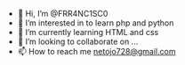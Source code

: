 - 👋 Hi, I’m @FRR4NC1SC0
- 👀 I’m interested in to learn php and python
- 🌱 I’m currently learning HTML and css
- 💞️ I’m looking to collaborate on ...
- 📫 How to reach me netojo728@gmail.com

<!---
FRR4NC1SC0/FRR4NC1SC0 is a ✨ special ✨ repository because its `README.md` (this file) appears on your GitHub profile.
You can click the Preview link to take a look at your changes.
--->
